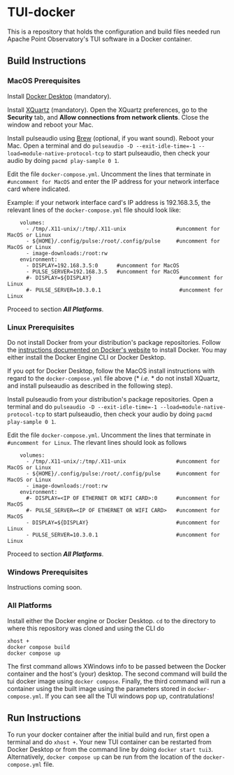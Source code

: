 # TUI-docker

This is a repository that holds the configuration and build files needed run Apache Point Observatory's TUI software in a Docker container.

## Build Instructions

### MacOS Prerequisites

Install [Docker Desktop](https://www.docker.com/) (mandatory).

Install [XQuartz](https://www.xquartz.org/) (mandatory). Open the XQuartz preferences, go to the **Security** tab, and **Allow connections from network clients**. Close the window and reboot your Mac.

Install pulseaudio using [Brew](https://formulae.brew.sh/formula/repo) (optional, if you want sound). Reboot your Mac. Open a terminal and do ```pulseaudio -D --exit-idle-time=-1 --load=module-native-protocol-tcp``` to  start pulseaudio, then check your audio by doing ```pacmd play-sample 0 1```.

Edit the file ```docker-compose.yml```. Uncomment the lines that terminate in ```#uncomment for MacOS``` and enter the IP address for your network interface card where indicated.

Example: if your network interface card's IP address is 192.168.3.5, the relevant lines of the ```docker-compose.yml``` file should look like:
```
    volumes:
      - /tmp/.X11-unix/:/tmp/.X11-unix                #uncomment for MacOS or Linux
      - ${HOME}/.config/pulse:/root/.config/pulse     #uncomment for MacOS or Linux
      - image-downloads:/root:rw
    environment:
      - DISPLAY=192.168.3.5:0      #uncomment for MacOS
      - PULSE_SERVER=192.168.3.5   #uncomment for MacOS
      #- DISPLAY=${DISPLAY}                            #uncomment for Linux
      #- PULSE_SERVER=10.3.0.1                         #uncomment for Linux
```
Proceed to section ***All Platforms***.

### Linux Prerequisites

Do not install Docker from your distribution's package repositories. Follow the [instructions documented on Docker's website](https://docs.docker.com/engine/) to install Docker. You may either install the Docker Engine CLI or Docker Desktop.

If you opt for Docker Desktop, follow the MacOS install instructions with regard to the ```docker-compose.yml``` file above (* *i.e.* * do not install XQuartz, and install pulseaudio as described in the following step).

Install pulseaudio from your distribution's package repositories. Open a terminal and do ```pulseaudio -D --exit-idle-time=-1 --load=module-native-protocol-tcp``` to  start pulseaudio, then check your audio by doing ```pacmd play-sample 0 1```.

Edit the file ```docker-compose.yml```. Uncomment the lines that terminate in ```#uncomment for Linux```. The rlevant lines should look as follows
```
    volumes:
      - /tmp/.X11-unix/:/tmp/.X11-unix                #uncomment for MacOS or Linux
      - ${HOME}/.config/pulse:/root/.config/pulse     #uncomment for MacOS or Linux
      - image-downloads:/root:rw
    environment:
      #- DISPLAY=<IP OF ETHERNET OR WIFI CARD>:0      #uncomment for MacOS
      #- PULSE_SERVER=<IP OF ETHERNET OR WIFI CARD>   #uncomment for MacOS
      - DISPLAY=${DISPLAY}                            #uncomment for Linux
      - PULSE_SERVER=10.3.0.1                         #uncomment for Linux
```
Proceed to section ***All Platforms***.

### Windows Prerequisites

Instructions coming soon.

### All Platforms

Install either the Docker engine or Docker Desktop. ```cd``` to the directory to where this repository was cloned and using the CLI do
```
xhost +
docker compose build
docker compose up
```
The first command allows XWindows info to be passed between the Docker container and the host's (your) desktop. The second command will build the tui docker image using ```docker compose```. Finally, the third command will run a container using the built image using the parameters stored in ```docker-compose.yml```. If you can see all the TUI windows pop up, contratulations!


## Run Instructions

To run your docker container after the initial build and run, first open a terminal and do ```xhost +```. Your new TUI container can be restarted from Docker Desktop or from the command line by doing ```docker start tui3```. Alternatively, ```docker compose up``` can be run from the location of the ```docker-compose.yml``` file.
